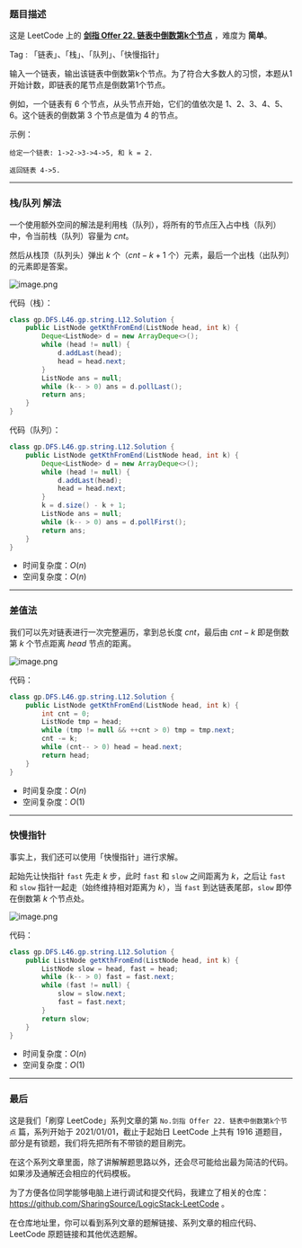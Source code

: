### 题目描述

这是 LeetCode 上的 **[剑指 Offer 22. 链表中倒数第k个节点](https://leetcode-cn.com/problems/lian-biao-zhong-dao-shu-di-kge-jie-dian-lcof/solution/gong-shui-san-xie-yi-ti-san-jie-zhan-dui-w3rz/)** ，难度为 **简单**。

Tag : 「链表」、「栈」、「队列」、「快慢指针」




输入一个链表，输出该链表中倒数第k个节点。为了符合大多数人的习惯，本题从1开始计数，即链表的尾节点是倒数第1个节点。

例如，一个链表有 6 个节点，从头节点开始，它们的值依次是 1、2、3、4、5、6。这个链表的倒数第 3 个节点是值为 4 的节点。

示例：
```
给定一个链表: 1->2->3->4->5, 和 k = 2.

返回链表 4->5.
```

---

### 栈/队列 解法

一个使用额外空间的解法是利用栈（队列），将所有的节点压入占中栈（队列）中，令当前栈（队列）容量为 $cnt$。

然后从栈顶（队列头）弹出 $k$ 个（$cnt - k + 1$ 个）元素，最后一个出栈（出队列）的元素即是答案。

![image.png](https://pic.leetcode-cn.com/1630544371-cFgLAj-image.png)

代码（栈）：
```Java
class gp.DFS.L46.gp.string.L12.Solution {
    public ListNode getKthFromEnd(ListNode head, int k) {
        Deque<ListNode> d = new ArrayDeque<>();
        while (head != null) {
            d.addLast(head);
            head = head.next;
        }
        ListNode ans = null;
        while (k-- > 0) ans = d.pollLast();
        return ans;
    }
}
```
代码（队列）：
```Java
class gp.DFS.L46.gp.string.L12.Solution {
    public ListNode getKthFromEnd(ListNode head, int k) {
        Deque<ListNode> d = new ArrayDeque<>();
        while (head != null) {
            d.addLast(head);
            head = head.next;
        }
        k = d.size() - k + 1;
        ListNode ans = null;
        while (k-- > 0) ans = d.pollFirst();
        return ans;
    }
}
```
* 时间复杂度：$O(n)$
* 空间复杂度：$O(n)$

---

### 差值法

我们可以先对链表进行一次完整遍历，拿到总长度 $cnt$，最后由 $cnt - k$ 即是倒数第 $k$ 个节点距离 $head$ 节点的距离。

![image.png](https://pic.leetcode-cn.com/1630543998-jOEXKC-image.png)

代码：
```Java
class gp.DFS.L46.gp.string.L12.Solution {
    public ListNode getKthFromEnd(ListNode head, int k) {
        int cnt = 0;
        ListNode tmp = head;
        while (tmp != null && ++cnt > 0) tmp = tmp.next;
        cnt -= k;
        while (cnt-- > 0) head = head.next;
        return head; 
    }
}
```
* 时间复杂度：$O(n)$
* 空间复杂度：$O(1)$

---

### 快慢指针

事实上，我们还可以使用「快慢指针」进行求解。

起始先让快指针 `fast` 先走 $k$ 步，此时 `fast` 和 `slow` 之间距离为 $k$，之后让 `fast` 和 `slow` 指针一起走（始终维持相对距离为 $k$），当 `fast` 到达链表尾部，`slow` 即停在倒数第 $k$ 个节点处。

![image.png](https://pic.leetcode-cn.com/1630544021-KRXyeD-image.png)

代码：
```Java
class gp.DFS.L46.gp.string.L12.Solution {
    public ListNode getKthFromEnd(ListNode head, int k) {
        ListNode slow = head, fast = head;
        while (k-- > 0) fast = fast.next;
        while (fast != null) {
            slow = slow.next;
            fast = fast.next;
        }
        return slow;
    }
}
```
* 时间复杂度：$O(n)$
* 空间复杂度：$O(1)$

---

### 最后

这是我们「刷穿 LeetCode」系列文章的第 `No.剑指 Offer 22. 链表中倒数第k个节点` 篇，系列开始于 2021/01/01，截止于起始日 LeetCode 上共有 1916 道题目，部分是有锁题，我们将先把所有不带锁的题目刷完。

在这个系列文章里面，除了讲解解题思路以外，还会尽可能给出最为简洁的代码。如果涉及通解还会相应的代码模板。

为了方便各位同学能够电脑上进行调试和提交代码，我建立了相关的仓库：https://github.com/SharingSource/LogicStack-LeetCode 。

在仓库地址里，你可以看到系列文章的题解链接、系列文章的相应代码、LeetCode 原题链接和其他优选题解。

